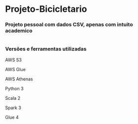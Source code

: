 # Projeto-Bicicletario 
<h3>Projeto pessoal com dados CSV, apenas com intuito academico </h3>

#

<h3> Versões e ferramentas utilizadas </h3>
<p> AWS S3 </p>
<p> AWS Glue </p>
<p> AWS Athenas </p>
<p> Python 3 </p>
<p> Scala 2 </p>
<p> Spark 3 </p>
<p> Glue 4 </p>

#

